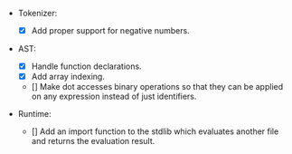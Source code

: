 - Tokenizer:
    - [x] Add proper support for negative numbers.

- AST:
    - [X] Handle function declarations.
    - [x] Add array indexing.
    - [] Make dot accesses binary operations so that they can be applied on any expression instead of just identifiers.

- Runtime:
    - [] Add an import function to the stdlib which evaluates another file and returns the evaluation result. 
